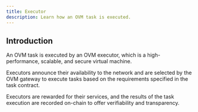 ```yaml
---
title: Executor
description: Learn how an OVM task is executed.
---
```


## Introduction

An OVM task is executed by an OVM executor, which is a high-performance, scalable, and secure virtual machine.

Executors announce their availability to the network and are selected by the OVM gateway to execute tasks based on the requirements specified in the task contract.

Executors are rewarded for their services, and the results of the task execution are recorded on-chain to offer verifiability and transparency.
